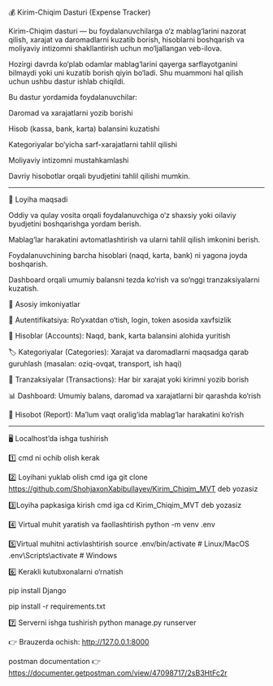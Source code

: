 💰 Kirim-Chiqim Dasturi (Expense Tracker)

Kirim-Chiqim dasturi — bu foydalanuvchilarga o‘z mablag‘larini nazorat qilish, xarajat va daromadlarni kuzatib borish, hisoblarni boshqarish va moliyaviy intizomni shakllantirish uchun mo‘ljallangan veb-ilova.

Hozirgi davrda ko‘plab odamlar mablag‘larini qayerga sarflayotganini bilmaydi yoki uni kuzatib borish qiyin bo‘ladi. Shu muammoni hal qilish uchun ushbu dastur ishlab chiqildi.

Bu dastur yordamida foydalanuvchilar:

Daromad va xarajatlarni yozib borishi

Hisob (kassa, bank, karta) balansini kuzatishi

Kategoriyalar bo‘yicha sarf-xarajatlarni tahlil qilishi

Moliyaviy intizomni mustahkamlashi

Davriy hisobotlar orqali byudjetini tahlil qilishi mumkin.

---

🎯 Loyiha maqsadi

Oddiy va qulay vosita orqali foydalanuvchiga o‘z shaxsiy yoki oilaviy byudjetini boshqarishga yordam berish.

Mablag‘lar harakatini avtomatlashtirish va ularni tahlil qilish imkonini berish.

Foydalanuvchining barcha hisoblari (naqd, karta, bank) ni yagona joyda boshqarish.

Dashboard orqali umumiy balansni tezda ko‘rish va so‘nggi tranzaksiyalarni kuzatish.

📌 Asosiy imkoniyatlar

🔑 Autentifikatsiya: Ro‘yxatdan o‘tish, login, token asosida xavfsizlik

🏦 Hisoblar (Accounts): Naqd, bank, karta balansini alohida yuritish

🏷️ Kategoriyalar (Categories): Xarajat va daromadlarni maqsadga qarab guruhlash (masalan: oziq-ovqat, transport, ish haqi)

💸 Tranzaksiyalar (Transactions): Har bir xarajat yoki kirimni yozib borish

📊 Dashboard: Umumiy balans, daromad va xarajatlarni bir qarashda ko‘rish

📅 Hisobot (Report): Ma’lum vaqt oralig‘ida mablag‘lar harakatini ko‘rish

---

🖥️ Localhost’da ishga tushirish

1️⃣ cmd ni ochib olish kerak

2️⃣ Loyihani yuklab olish cmd iga git clone https://github.com/ShohjaxonXabibullayev/Kirim_Chiqim_MVT deb yozasiz

3️⃣Loyiha papkasiga kirish cmd iga cd Kirim_Chiqim_MVT deb yozasiz

4️⃣ Virtual muhit yaratish va faollashtirish python -m venv .env

5️⃣Virtual muhitni activlashtirish source .env/bin/activate # Linux/MacOS .env\Scripts\activate # Windows

6️⃣ Kerakli kutubxonalarni o‘rnatish

pip install Django

pip install -r requirements.txt

7️⃣ Serverni ishga tushirish python manage.py runserver

👉 Brauzerda ochish: http://127.0.0.1:8000

postman documentation 👉https://documenter.getpostman.com/view/47098717/2sB3HtFc2r
